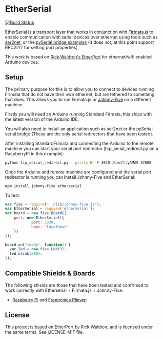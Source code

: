 # EtherSerial
[![Build Status](https://travis-ci.org/yakmoose/etherserial.svg?branch=master)](https://travis-ci.org/yakmoose/etherserial)

EtherSerial is a transport layer that works in conjunction with [Firmata.js](https://github.com/firmata/firmata.js) to enable
communication with serial devices over ethernet using tools such as [ser2net](http://ser2net.sourceforge.net/), or the
[pySerial bridge examples](https://pythonhosted.org/pyserial/examples.html#tcp-ip-serial-bridge) (It does not, at this point support RFC2217 for setting port properties).


This work is based on [Rick Waldron's EtherPort](https://github.com/rwaldron/etherport) for ethernet/wifi enabled Arduino devices.



## Setup
The primary purpose for this is to allow you to connect to devices running Firmata that do not have their own ethernet,
 but are tethered to something that does. This allows you to run Firmata.js or [Johnny-Five](http://johnny-five.io/) on a different machine.

Firstly you will need an Arduino running Standard Firmata, this ships with the latest version of the Arduino IDE.

You will also need to install an application such as ser2net or the pySerial serial bridge (These are the only serial redirectors
that have been tested).

After installing StandardFrimata and connecting the Arduino to the remote machine you can start your serial port redirector (tcp_serial_redirect.py on a RaspberryPi in this example):
```bash
python tcp_serial_redirect.py --parity N -P 3030 /dev/ttyAMA0 57600
```

Once the Arduino and remote machine are configured and the serial port redirector is running you can install Johnny-Five and EtherSerial:
```bash
npm install johnny-five etherserial
```

To test:
```js
var five = require("../lib/johnny-five.js");
var EtherSerial = require('etherserial');
var board = new five.Board({
    port: new EtherSerial({
            port: 3030,
            host: "localhost"
    })
});

board.on("ready", function() {
  var led = new five.Led(9);
  led.blink(500);
});
```


## Compatible Shields & Boards

The following shields are those that have been tested and confirmed to work correctly with Etherserial + Firmata.js + Johnny-Five.


- [Raspberry PI](https://www.raspberrypi.org/) and [Freetronics Pileven](https://www.freetronics.com.au/products/pileven-arduino-compatible-expansion-for-raspberry-pi)


## License
This project is based on EtherPort by Rick Waldron, and is licensed under the same terms. See LICENSE-MIT file.